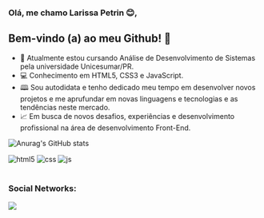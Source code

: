 ###  Olá, me chamo Larissa Petrin 😊,

## Bem-vindo (a) ao meu Github! 🫶 

- 📌 Atualmente estou cursando Análise de  Desenvolvimento de Sistemas pela universidade Unicesumar/PR.
- 💻 Conhecimento em  HTML5, CSS3 e JavaScript.
- 🕮 Sou autodidata  e tenho dedicado  meu tempo em desenvolver novos projetos e me aprufundar em novas linguagens e tecnologias e as tendências neste mercado.
- 📈 Em busca de novos desafios, experiências e desenvolvimento profissional na área de desenvolvimento Front-End.

![Anurag's GitHub stats](https://github-readme-stats.vercel.app/api?username=larissapetrin&show_icons=true&theme=transparent)

<div style="display: inline_block">
  <img align="center" alt="html5" src="https://img.shields.io/badge/HTML5-E34F26?style=for-the-badge&logo=html5&logoColor=white" />
  <img align="center" alt="css" src="https://img.shields.io/badge/CSS3-1572B6?style=for-the-badge&logo=css3&logoColor=white" />
  <img align="center" alt="js" src="https://img.shields.io/badge/JavaScript-F7DF1E?style=for-the-badge&logo=javascript&logoColor=black" />
 </div><br>

  
### Social Networks:

<div>
  <a href="https://www.linkedin.com/in/larissa-petrin-5b72a4113/" target="_blank"><img src="https://img.shields.io/badge/-LinkedIn-%230077B5?style=for-the-badge&logo=linkedin&logoColor=white" target="_blank"></a>   
</div>
